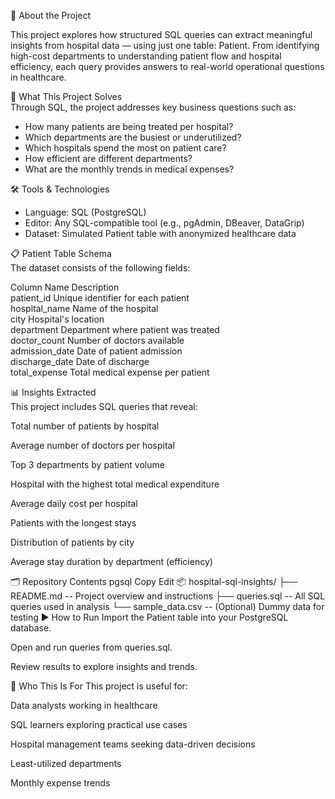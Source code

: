 📖 About the Project  

This project explores how structured SQL queries can extract meaningful insights from hospital data — using just one table: Patient. From identifying high-cost departments to understanding patient flow and hospital efficiency, each query provides answers to real-world operational questions in healthcare.  

🎯 What This Project Solves  
Through SQL, the project addresses key business questions such as:   

 - How many patients are being treated per hospital?  
 - Which departments are the busiest or underutilized?  
 - Which hospitals spend the most on patient care?  
 - How efficient are different departments?  
 - What are the monthly trends in medical expenses?   

🛠️ Tools & Technologies  

 - Language: SQL (PostgreSQL)  
 - Editor: Any SQL-compatible tool (e.g., pgAdmin, DBeaver, DataGrip)  
 - Dataset: Simulated Patient table with anonymized healthcare data  

📋 Patient Table Schema  
The dataset consists of the following fields:  

Column Name  	           Description  
patient_id  	            Unique identifier for each patient  
hospital_name            Name of the hospital  
city  	                  Hospital's location  
department  	            Department where patient was treated  
doctor_count             Number of doctors available  
admission_date        	  Date of patient admission    
discharge_date  	        Date of discharge  
total_expense  	         Total medical expense per patient  

📊 Insights Extracted  
This project includes SQL queries that reveal:    

 Total number of patients by hospital

Average number of doctors per hospital

Top 3 departments by patient volume

Hospital with the highest total medical expenditure

Average daily cost per hospital

Patients with the longest stays

Distribution of patients by city

Average stay duration by department (efficiency)

🗂️ Repository Contents
pgsql
Copy
Edit
📦 hospital-sql-insights/
├── README.md              -- Project overview and instructions
├── queries.sql            -- All SQL queries used in analysis
└── sample_data.csv        -- (Optional) Dummy data for testing
▶️ How to Run
Import the Patient table into your PostgreSQL database.

Open and run queries from queries.sql.

Review results to explore insights and trends.

🧠 Who This Is For
This project is useful for:

Data analysts working in healthcare

SQL learners exploring practical use cases

Hospital management teams seeking data-driven decisions


Least-utilized departments

Monthly expense trends
